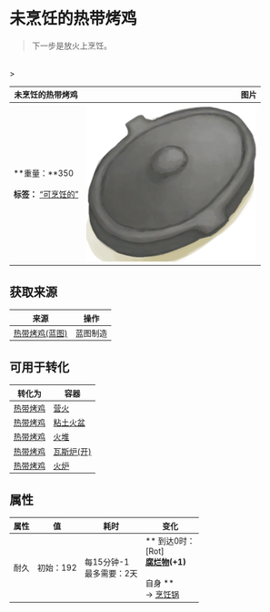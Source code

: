 # 未烹饪的热带烤鸡  
> 下一步是放火上烹饪。  
<br>  
>   
  
  未烹饪的热带烤鸡  |   图片   
 ----  |  ----:   
 **重量：**350<br><br>**标签：**	[“可烹饪的”](tag_Cookable.md)  |  <img decoding="async" src="Sprite/CookingPotClosed.png" href="a.md" style="max-width:300px;max-height:300px;">   
  
## 获取来源  
来源  |  操作  
----  |  ----  
[热带烤鸡(蓝图)](Bp_IslandChicken.md)  |  蓝图制造  
## 可用于转化  
转化为  |  容器  
----  |  ----  
[热带烤鸡](IslandChicken.md)  |  [营火](Campfire.md)  
[热带烤鸡](IslandChicken.md)  |  [粘土火盆](ClayFirePit.md)  
[热带烤鸡](IslandChicken.md)  |  [火堆](Fire.md)  
[热带烤鸡](IslandChicken.md)  |  [瓦斯炉(开)](GasCookerOn.md)  
[热带烤鸡](IslandChicken.md)  |  [火炉](Stove.md)  
## 属性   
属性  |  值  |  耗时  |  变化  
----  |  ----  |  ----  |  ----  
耐久  |  初始：192  |  每15分钟-1<br>最多需要：2天  |  ** 到达0时： **<br>** [Rot] **<br>  [腐烂物](RottenRemains.md)(+1)<br><br>** 自身 **<br>→ [烹饪锅](CookingPot.md)  


<script>document.title="未烹饪的热带烤鸡 - 卡牌生存百科 Card Survival Wiki";</script>